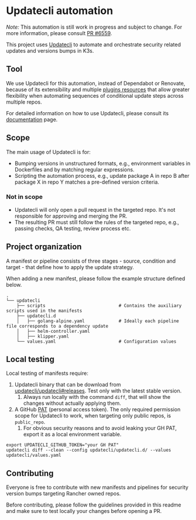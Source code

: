 # Updatecli automation

*Note:* This automation is still work in progress and subject to change. For more information, please consult [PR #6559](https://github.com/k3s-io/k3s/pull/6559).

This project uses [Updatecli](https://github.com/updatecli/updatecli) to automate and orchestrate security related updates and versions bumps in K3s.

## Tool

We use Updatecli for this automation, instead of Dependabot or Renovate, because of its extensibility and multiple [plugins resources](https://www.updatecli.io/docs/prologue/introduction/) that allow greater flexibility when automating sequences of conditional update steps across multiple repos.

For detailed information on how to use Updatecli, please consult its [documentation](https://www.updatecli.io/docs/prologue/introduction/) page.

## Scope

The main usage of Updatecli is for:

* Bumping versions in unstructured formats, e.g., environment variables in Dockerfiles and by matching regular expressions.
* Scripting the automation process, e.g., update package A in repo B after package X in repo Y matches a pre-defined version criteria.

### Not in scope

* Updatecli will only open a pull request in the targeted repo. It's not responsible for approving and merging the PR.
* The resulting PR must still follow the rules of the targeted repo, e.g., passing checks, QA testing, review process etc.

## Project organization

A manifest or pipeline consists of three stages - source, condition and target - that define how to apply the update strategy.

When adding a new manifest, please follow the example structure defined below.

```
.
└── updatecli
    ├── scripts                            # Contains the auxiliary scripts used in the manifests
    ├── updatecli.d
    │   ├── golang-alpine.yaml             # Ideally each pipeline file corresponds to a dependency update
    │   ├── helm-controller.yaml
    │   ├── klipper.yaml
    └── values.yaml                        # Configuration values
```

## Local testing

Local testing of manifests require:

1. Updatecli binary that can be download from [updatecli/updatecli#releases](https://github.com/updatecli/updatecli/releases). Test only with the latest stable version.
   1. Always run locally with the command `diff`, that will show the changes without actually applying them.
2. A GitHub [PAT](https://docs.github.com/en/authentication/keeping-your-account-and-data-secure/creating-a-personal-access-token) (personal access token). The only required permission scope for Updatecli to work, when targeting only public repos, is `public_repo`.
   1. For obvious security reasons and to avoid leaking your GH PAT, export it as a local environment variable.

```shell
export UPDATECLI_GITHUB_TOKEN="your GH PAT"
updatecli diff --clean --config updatecli/updatecli.d/ --values updatecli/values.yaml            
```

## Contributing

Everyone is free to contribute with new manifests and pipelines for security version bumps targeting Rancher owned repos.

Before contributing, please follow the guidelines provided in this readme and make sure to test locally your changes before opening a PR.

